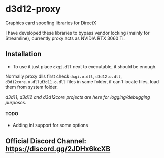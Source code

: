 # d3d12-proxy
Graphics card spoofing libraries for DirectX

I have developed these libraries to bypass vendor locking (mainly for Streamline), currently proxy acts as NVIDIA RTX 3060 Ti.

## Installation
* To use it just place `dxgi.dll` next to executable, it should be enough.

Normally proxy dlls first check `dxgi.o.dll`, `d3d12.o.dll`, `d3d12core.o.dll`,`d3d11.o.dll` files in same folder, if can't locate files, load them from system folder.

*d3d11, d3d12 and d3d12core projects are here for logging/debugging purposes.*

#### TODO
* Adding ini support for some options 

## Official Discord Channel: https://discord.gg/2JDHx6kcXB
